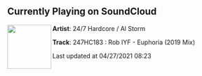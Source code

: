 ## Currently Playing on SoundCloud

[<img align="left" width="100" src="https://i1.sndcdn.com/artworks-000593703684-uom9as-t500x500.jpg">](https://soundcloud.com/alstorm/247hc183-rob-iyf-euphoria-2019)

**Artist**: 24/7 Hardcore / Al Storm 

**Track**: 247HC183 : Rob IYF - Euphoria (2019 Mix)

Last updated at 04/27/2021 08:23
